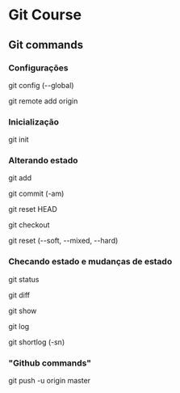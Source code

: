 # Git Course



## Git commands



### Configurações

git config (--global) <!--*user.*  **name** **email**-->

git remote add origin <!--portfólio remoto-->



### Inicialização

git init



### Alterando estado

git add <!--arquivo-->

git commit (-am) <!--mensagem-->

git reset HEAD <!--arquivo-->

git checkout <!--arquivo-->

git reset (--soft, --mixed, --hard) <!--chave-->

### Checando estado e mudanças de estado

git status

git diff

git show

git log

git shortlog (-sn)

### "Github commands" <!--usados para subir ou pegar estado no github-->

git push -u origin master <!--branch inicial-->